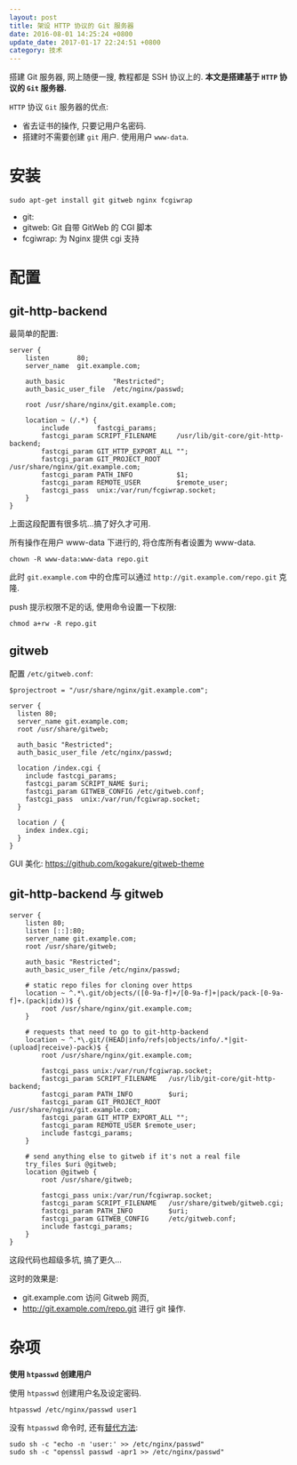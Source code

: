 ```yaml
---
layout: post
title: 架设 HTTP 协议的 Git 服务器
date: 2016-08-01 14:25:24 +0800
update_date: 2017-01-17 22:24:51 +0800
category: 技术
---
```

搭建 Git 服务器, 网上随便一搜, 教程都是 SSH 协议上的. **本文是搭建基于 `HTTP` 协议的 `Git` 服务器.**

`HTTP` 协议 `Git` 服务器的优点:
- 省去证书的操作, 只要记用户名密码.
- 搭建时不需要创建 `git` 用户. 使用用户 `www-data`.

# 安装
```shell
sudo apt-get install git gitweb nginx fcgiwrap
```
- git:
- gitweb: Git 自带 GitWeb 的 CGI 脚本
- fcgiwrap: 为 Nginx 提供 cgi 支持

# 配置

## git-http-backend

最简单的配置:

```nginx
server {
    listen       80;
    server_name  git.example.com;

    auth_basic            "Restricted";
    auth_basic_user_file  /etc/nginx/passwd;

    root /usr/share/nginx/git.example.com;

    location ~ (/.*) {
        include       fastcgi_params;
        fastcgi_param SCRIPT_FILENAME     /usr/lib/git-core/git-http-backend;
        fastcgi_param GIT_HTTP_EXPORT_ALL "";
        fastcgi_param GIT_PROJECT_ROOT    /usr/share/nginx/git.example.com;
        fastcgi_param PATH_INFO           $1;
        fastcgi_param REMOTE_USER         $remote_user;
        fastcgi_pass  unix:/var/run/fcgiwrap.socket;
    }
}
```

上面这段配置有很多坑...搞了好久才可用.

所有操作在用户 www-data 下进行的, 将仓库所有者设置为 www-data.

```shell
chown -R www-data:www-data repo.git
```

此时 `git.example.com` 中的仓库可以通过 `http://git.example.com/repo.git` 克隆.

push 提示权限不足的话, 使用命令设置一下权限:

```shell
chmod a+rw -R repo.git
```

## gitweb

配置 `/etc/gitweb.conf`:

```shell
$projectroot = "/usr/share/nginx/git.example.com";
```

```nginx
server {
  listen 80;
  server_name git.example.com;
  root /usr/share/gitweb;

  auth_basic "Restricted";
  auth_basic_user_file /etc/nginx/passwd;

  location /index.cgi {
    include fastcgi_params;
    fastcgi_param SCRIPT_NAME $uri;
    fastcgi_param GITWEB_CONFIG /etc/gitweb.conf;
    fastcgi_pass  unix:/var/run/fcgiwrap.socket;
  }

  location / {
    index index.cgi;
  }
}
```

GUI 美化: https://github.com/kogakure/gitweb-theme

## git-http-backend 与 gitweb

```nginx
server {
    listen 80;
    listen [::]:80;
    server_name git.example.com;
    root /usr/share/gitweb;

    auth_basic "Restricted";
    auth_basic_user_file /etc/nginx/passwd;

    # static repo files for cloning over https
    location ~ ^.*\.git/objects/([0-9a-f]+/[0-9a-f]+|pack/pack-[0-9a-f]+.(pack|idx))$ {
        root /usr/share/nginx/git.example.com;
    }

    # requests that need to go to git-http-backend
    location ~ ^.*\.git/(HEAD|info/refs|objects/info/.*|git-(upload|receive)-pack)$ {
        root /usr/share/nginx/git.example.com;

        fastcgi_pass unix:/var/run/fcgiwrap.socket;
        fastcgi_param SCRIPT_FILENAME   /usr/lib/git-core/git-http-backend;
        fastcgi_param PATH_INFO         $uri;
        fastcgi_param GIT_PROJECT_ROOT  /usr/share/nginx/git.example.com;
        fastcgi_param GIT_HTTP_EXPORT_ALL "";
        fastcgi_param REMOTE_USER $remote_user;
        include fastcgi_params;
    }

    # send anything else to gitweb if it's not a real file
    try_files $uri @gitweb;
    location @gitweb {
        root /usr/share/gitweb;

        fastcgi_pass unix:/var/run/fcgiwrap.socket;
        fastcgi_param SCRIPT_FILENAME   /usr/share/gitweb/gitweb.cgi;
        fastcgi_param PATH_INFO         $uri;
        fastcgi_param GITWEB_CONFIG     /etc/gitweb.conf;
        include fastcgi_params;
    }
}
```

这段代码也超级多坑, 搞了更久...

这时的效果是:

- git.example.com 访问 Gitweb 网页,
- http://git.example.com/repo.git 进行 git 操作.

# 杂项

**使用 `htpasswd` 创建用户**

使用 `htpasswd` 创建用户名及设定密码.

```shell
htpasswd /etc/nginx/passwd user1
```

没有 `htpasswd` 命令时, 还有[替代方法](https://www.digitalocean.com/community/tutorials/how-to-set-up-password-authentication-with-nginx-on-ubuntu-14-04):

```shell
sudo sh -c "echo -n 'user:' >> /etc/nginx/passwd"
sudo sh -c "openssl passwd -apr1 >> /etc/nginx/passwd"
```

